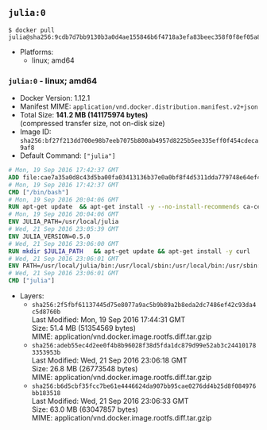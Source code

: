 ## `julia:0`

```console
$ docker pull julia@sha256:9cdb7d7bb9130b3a0d4ae155846b6f4718a3efa83beec358f0f8ef05a84c8718
```

-	Platforms:
	-	linux; amd64

### `julia:0` - linux; amd64

-	Docker Version: 1.12.1
-	Manifest MIME: `application/vnd.docker.distribution.manifest.v2+json`
-	Total Size: **141.2 MB (141175974 bytes)**  
	(compressed transfer size, not on-disk size)
-	Image ID: `sha256:bf27f213dd700e98b7eeb7075b800ab4957d8225b5ee335eff0f454cdeca9af8`
-	Default Command: `["julia"]`

```dockerfile
# Mon, 19 Sep 2016 17:42:37 GMT
ADD file:cae7a35a0d8c43d5ba00fa03413136b37e0a0bf8f4d5311dda779748e64ef425 in / 
# Mon, 19 Sep 2016 17:42:37 GMT
CMD ["/bin/bash"]
# Mon, 19 Sep 2016 20:04:06 GMT
RUN apt-get update 	&& apt-get install -y --no-install-recommends ca-certificates git 	&& rm -rf /var/lib/apt/lists/*
# Mon, 19 Sep 2016 20:04:06 GMT
ENV JULIA_PATH=/usr/local/julia
# Wed, 21 Sep 2016 23:05:39 GMT
ENV JULIA_VERSION=0.5.0
# Wed, 21 Sep 2016 23:06:00 GMT
RUN mkdir $JULIA_PATH 	&& apt-get update && apt-get install -y curl 	&& curl -sSL "https://julialang.s3.amazonaws.com/bin/linux/x64/${JULIA_VERSION%[.-]*}/julia-${JULIA_VERSION}-linux-x86_64.tar.gz" -o julia.tar.gz 	&& curl -sSL "https://julialang.s3.amazonaws.com/bin/linux/x64/${JULIA_VERSION%[.-]*}/julia-${JULIA_VERSION}-linux-x86_64.tar.gz.asc" -o julia.tar.gz.asc 	&& export GNUPGHOME="$(mktemp -d)" 	&& gpg --keyserver ha.pool.sks-keyservers.net --recv-keys 3673DF529D9049477F76B37566E3C7DC03D6E495 	&& gpg --batch --verify julia.tar.gz.asc julia.tar.gz 	&& rm -r "$GNUPGHOME" julia.tar.gz.asc 	&& tar -xzf julia.tar.gz -C $JULIA_PATH --strip-components 1 	&& rm -rf /var/lib/apt/lists/* julia.tar.gz*
# Wed, 21 Sep 2016 23:06:01 GMT
ENV PATH=/usr/local/julia/bin:/usr/local/sbin:/usr/local/bin:/usr/sbin:/usr/bin:/sbin:/bin
# Wed, 21 Sep 2016 23:06:01 GMT
CMD ["julia"]
```

-	Layers:
	-	`sha256:2f5fbf61137445d75e8077a9ac5b9b89a2b8eda2dc7486ef42c93da4c5d8760b`  
		Last Modified: Mon, 19 Sep 2016 17:44:31 GMT  
		Size: 51.4 MB (51354569 bytes)  
		MIME: application/vnd.docker.image.rootfs.diff.tar.gzip
	-	`sha256:adeb55ec4d2ee0f4b8b96028f38d5fda1dc879d99e52ab3c244101783353953b`  
		Last Modified: Wed, 21 Sep 2016 23:06:18 GMT  
		Size: 26.8 MB (26773548 bytes)  
		MIME: application/vnd.docker.image.rootfs.diff.tar.gzip
	-	`sha256:b6d5cbf35fcc7be61e4446624da907bb95cae0276dd4b25d8f084976bb183518`  
		Last Modified: Wed, 21 Sep 2016 23:06:33 GMT  
		Size: 63.0 MB (63047857 bytes)  
		MIME: application/vnd.docker.image.rootfs.diff.tar.gzip
